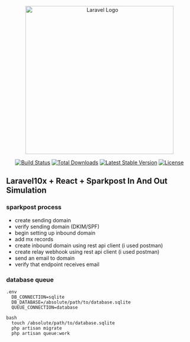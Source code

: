 <p align="center"><a href="https://laravel.com" target="_blank"><img src="https://raw.githubusercontent.com/laravel/art/master/logo-lockup/5%20SVG/2%20CMYK/1%20Full%20Color/laravel-logolockup-cmyk-red.svg" width="400" alt="Laravel Logo"></a></p>

<p align="center">
<a href="https://github.com/laravel/framework/actions"><img src="https://github.com/laravel/framework/workflows/tests/badge.svg" alt="Build Status"></a>
<a href="https://packagist.org/packages/laravel/framework"><img src="https://img.shields.io/packagist/dt/laravel/framework" alt="Total Downloads"></a>
<a href="https://packagist.org/packages/laravel/framework"><img src="https://img.shields.io/packagist/v/laravel/framework" alt="Latest Stable Version"></a>
<a href="https://packagist.org/packages/laravel/framework"><img src="https://img.shields.io/packagist/l/laravel/framework" alt="License"></a>
</p>

## Laravel10x + React + Sparkpost In And Out Simulation
### sparkpost process
* create sending domain
* verify sending domain (DKIM/SPF)
* begin setting up inbound domain
* add mx records
* create inbound domain using rest api client (i used postman)
* create relay webhook using rest api client (i used postman)
* send an email to domain
* verify that endpoint receives email

### database queue
```
.env
  DB_CONNECTION=sqlite
  DB_DATABASE=/absolute/path/to/database.sqlite
  QUEUE_CONNECTION=database

bash
  touch /absolute/path/to/database.sqlite
  php artisan migrate
  php artisan queue:work
```